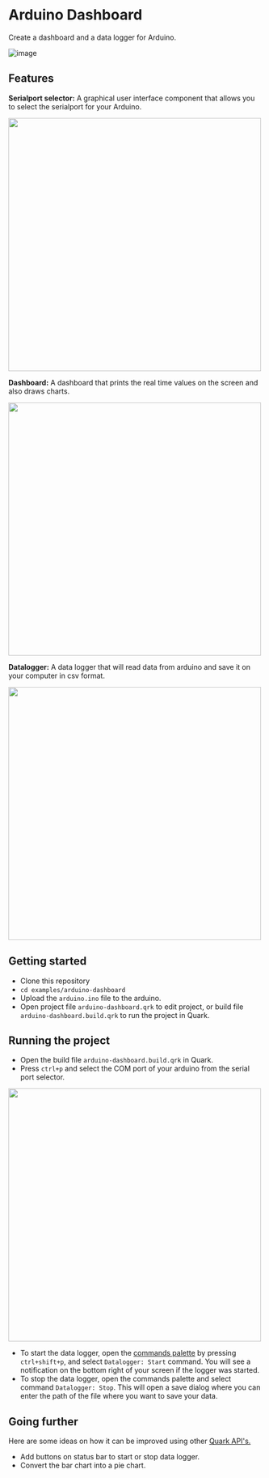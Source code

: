 # Arduino Dashboard
Create a dashboard and a data logger for Arduino.

![image](https://i.imgur.com/vnvEMNx.gif)

## Features
__Serialport selector:__ A graphical user interface component that allows you to select the serialport for your Arduino.

<p align="left">
    <img src="https://i.imgur.com/fPOeavH.png" width="500">
</p>

__Dashboard:__ A dashboard that prints the real time values on the screen and also draws charts.

<p align="left">
    <img src="https://i.imgur.com/GuQHONO.png" width="500">
</p>

__Datalogger:__ A data logger that will read data from arduino and save it on your computer in csv format.

<p align="left">
    <img src="https://i.imgur.com/a7a4CmV.png" width="500">
</p>

<!-- ## Using the sketch
- First upload the `arduino.ino` file to the arduino.
- Open the sketch 
- Now connect the dashboard to the arduino. Select the serialport of your arduino by pressing `ctrl+p`.
- Now, to use the data logger, open the [commands palette](https://quarkjs.io/guide/quark-ide.html#command-palette) by pressing `ctrl+shift+p`, and select `Datalogger: Start` command. This will start the data logger.
* To stop the data logger, open the commands palette and select command `Datalogger: Stop`. This will stop the data logger and open a save dialog. -->

## Getting started

- Clone this repository
- `cd examples/arduino-dashboard`
- Upload the `arduino.ino` file to the arduino.
- Open project file `arduino-dashboard.qrk` to edit project, or build file `arduino-dashboard.build.qrk` to run the project in Quark.

## Running the project
- Open the build file `arduino-dashboard.build.qrk` in Quark.
- Press `ctrl+p` and select the COM port of your arduino from the serial port selector.

<p align="left">
    <img src="https://i.imgur.com/fPOeavH.png" width="500">
</p>

- To start the data logger, open the [commands palette](https://quarkjs.io/guide/quark-ide.html#command-palette) by pressing `ctrl+shift+p`, and select `Datalogger: Start` command. You will see a notification on the bottom right of your screen if the logger was started.
- To stop the data logger, open the commands palette and select command `Datalogger: Stop`. This will open a save dialog where you can enter the path of the file where you want to save your data.

## Going further

Here are some ideas on how it can be improved using other [Quark API's.](https://quarkjs.io/references/)

- Add buttons on status bar to start or stop data logger.
- Convert the bar chart into a pie chart.